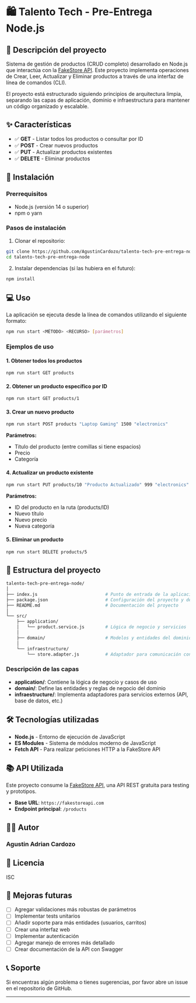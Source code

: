 # 🛍️ Talento Tech - Pre-Entrega Node.js

## 📝 Descripción del proyecto

Sistema de gestión de productos (CRUD completo) desarrollado en Node.js que interactúa con la [FakeStore API](https://fakestoreapi.com/). Este proyecto implementa operaciones de Crear, Leer, Actualizar y Eliminar productos a través de una interfaz de línea de comandos (CLI).

El proyecto está estructurado siguiendo principios de arquitectura limpia, separando las capas de aplicación, dominio e infraestructura para mantener un código organizado y escalable.

## ✨ Características

- ✅ **GET** - Listar todos los productos o consultar por ID
- ✅ **POST** - Crear nuevos productos
- ✅ **PUT** - Actualizar productos existentes
- ✅ **DELETE** - Eliminar productos

## 🚀 Instalación

### Prerrequisitos

- Node.js (versión 14 o superior)
- npm o yarn

### Pasos de instalación

1. Clonar el repositorio:

```bash
git clone https://github.com/AgustinCardozo/talento-tech-pre-entrega-node.git
cd talento-tech-pre-entrega-node
```

2. Instalar dependencias (si las hubiera en el futuro):

```bash
npm install
```

## 💻 Uso

La aplicación se ejecuta desde la línea de comandos utilizando el siguiente formato:

```bash
npm run start <MÉTODO> <RECURSO> [parámetros]
```

### Ejemplos de uso

#### 1. Obtener todos los productos

```bash
npm run start GET products
```

#### 2. Obtener un producto específico por ID

```bash
npm run start GET products/1
```

#### 3. Crear un nuevo producto

```bash
npm run start POST products "Laptop Gaming" 1500 "electronics"
```

**Parámetros:**

- Título del producto (entre comillas si tiene espacios)
- Precio
- Categoría

#### 4. Actualizar un producto existente

```bash
npm run start PUT products/10 "Producto Actualizado" 999 "electronics"
```

**Parámetros:**

- ID del producto en la ruta (products/ID)
- Nuevo título
- Nuevo precio
- Nueva categoría

#### 5. Eliminar un producto

```bash
npm run start DELETE products/5
```

## 📁 Estructura del proyecto

``` bash
talento-tech-pre-entrega-node/
│
├── index.js                          # Punto de entrada de la aplicación
├── package.json                      # Configuración del proyecto y dependencias
├── README.md                         # Documentación del proyecto
│
└── src/
    ├── application/
    │   └── product.service.js        # Lógica de negocio y servicios
    │
    ├── domain/                       # Modelos y entidades del dominio
    │
    └── infraestructure/
        └── store.adapter.js          # Adaptador para comunicación con la API
```

### Descripción de las capas

- **application/**: Contiene la lógica de negocio y casos de uso
- **domain/**: Define las entidades y reglas de negocio del dominio
- **infraestructure/**: Implementa adaptadores para servicios externos (API, base de datos, etc.)

## 🛠️ Tecnologías utilizadas

- **Node.js** - Entorno de ejecución de JavaScript
- **ES Modules** - Sistema de módulos moderno de JavaScript
- **Fetch API** - Para realizar peticiones HTTP a la FakeStore API

## 📚 API Utilizada

Este proyecto consume la [FakeStore API](https://fakestoreapi.com/), una API REST gratuita para testing y prototipos.

- **Base URL**: `https://fakestoreapi.com`
- **Endpoint principal**: `/products`

## 👨‍💻 Autor

### Agustin Adrian Cardozo

## 📄 Licencia

ISC

## 🔮 Mejoras futuras

- [ ] Agregar validaciones más robustas de parámetros
- [ ] Implementar tests unitarios
- [ ] Añadir soporte para más entidades (usuarios, carritos)
- [ ] Crear una interfaz web
- [ ] Implementar autenticación
- [ ] Agregar manejo de errores más detallado
- [ ] Crear documentación de la API con Swagger

## 📞 Soporte

Si encuentras algún problema o tienes sugerencias, por favor abre un issue en el repositorio de GitHub.

---
